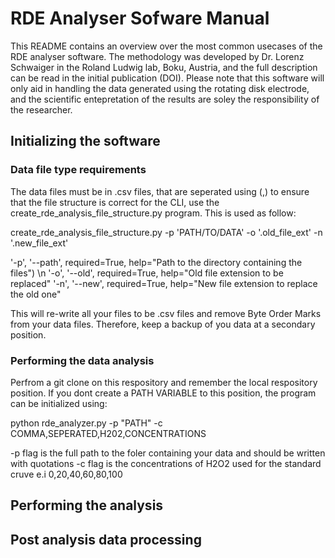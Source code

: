 # RDE Analyser Sofware Manual

This README contains an overview over the most common usecases of the RDE analyser software. The methodology was developed by Dr. Lorenz Schwaiger in the Roland Ludwig lab, Boku, Austria, and the full description can be read in the initial publication (DOI). Please note that this software will only aid in handling the data generated using the rotating disk electrode, and the scientific entepretation of the results are soley the responsibility of the researcher. 

## Initializing the software

### Data file type requirements 

The data files must be in .csv files, that are seperated using (,) to ensure that the file structure is correct for the CLI, use the create_rde_analysis_file_structure.py program. This is used as follow:

create_rde_analysis_file_structure.py -p 'PATH/TO/DATA' -o '.old_file_ext' -n '.new_file_ext'

  '-p', '--path', required=True, help="Path to the directory containing the files") \n
  '-o', '--old', required=True, help="Old file extension to be replaced"
  '-n', '--new', required=True, help="New file extension to replace the old one"

This will re-write all your files to be .csv files and remove Byte Order Marks from your data files. Therefore, keep a backup of you data at a secondary position.  


### Performing the data analysis

Perfrom a git clone on this respository and remember the local respository position. If you dont create a PATH VARIABLE to this position, the program can be initialized using:

python rde_analyzer.py -p "PATH" -c COMMA,SEPERATED,H202,CONCENTRATIONS 

  -p flag is the full path to the foler containing your data and should be written with quotations
  -c flag is the concentrations of H2O2 used for the standard cruve e.i 0,20,40,60,80,100





## Performing the analysis

## Post analysis data processing  
